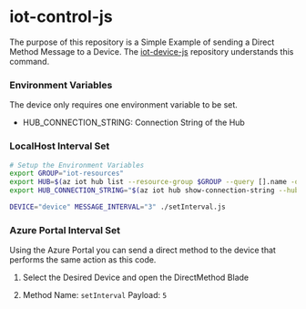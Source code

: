 # iot-control-js

The purpose of this repository is a Simple Example of sending a Direct Method Message to a Device. 
The [iot-device-js](https://github.com/danielscholl/iot-device-js) repository understands this command.

### Environment Variables

The device only requires one environment variable to be set.

- HUB_CONNECTION_STRING: Connection String of the Hub

### LocalHost Interval Set

```bash
# Setup the Environment Variables
export GROUP="iot-resources"
export HUB=$(az iot hub list --resource-group $GROUP --query [].name -otsv)
export HUB_CONNECTION_STRING="$(az iot hub show-connection-string --hub-name $HUB -otsv)"

DEVICE="device" MESSAGE_INTERVAL="3" ./setInterval.js 
```

### Azure Portal Interval Set

Using the Azure Portal you can send a direct method to the device that performs the same action as this code.

1. Select the Desired Device and open the DirectMethod Blade

1. Method Name: `setInterval`  Payload: `5`
